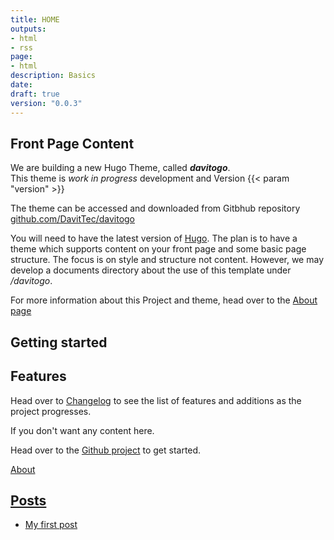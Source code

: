 ```yaml
---
title: HOME
outputs:
- html
- rss
page:
- html
description: Basics
date:
draft: true 
version: "0.0.3"
---
```


## Front Page Content

We are building a new Hugo Theme, called ***davitogo***.  
This theme is *work in progress* development and
Version {{< param "version" >}}

The theme can be accessed and downloaded from Gitbhub repository 
[github.com/DavitTec/davitogo](github.com/DavitTec/davitogo)

You will need to have the latest version of [Hugo](https://gohugo.io).
The plan is to have a theme which supports content on your front page and some basic page structure.
The focus is on style and structure not content. However, we may develop a documents directory about the use of this template under */davitogo*.

For more information about this Project and theme, head over to the [About page](about.md)

## Getting started

## Features

Head over to [Changelog](changelog) to see the list of features and additions as the project progresses.  

If you don't want any content here.

Head over to the [Github project](https://github.com/DavitTec/davitogo) to get started.

[About](/about/)

## [Posts](/posts/)

- [My first post](/posts/my-first-post)
